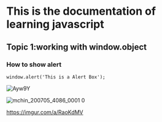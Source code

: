 # This is the documentation of learning javascript
## Topic 1:working with window.object
### How to show alert

```
window.alert('This is a Alert Box');
```
![Ayw9Y](https://user-images.githubusercontent.com/95132279/143728841-698991f3-14dc-4322-99c0-84dedae64da0.png)

![mchin_200705_4086_0001 0](https://user-images.githubusercontent.com/95132279/143728847-a1da420c-58cc-430f-b70d-82883d825f79.jpg)

https://imgur.com/a/RaoKdMV
